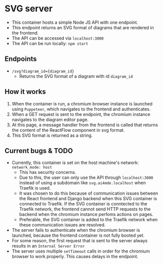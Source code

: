# SVG server

- This container hosts a simple Node JS API with one endpoint.
- This endpoint returns an SVG format of diagrams that are rendered in the frontend.
- The API can be accessed via `localhost:3000`
- The API can be run locally: `npm start`

## Endpoints
- `/svg?diagram_id={diagram_id}`
    - Returns the SVG format of a diagram with id `diagram_id`

## How it works
1. When the container is run, a chromium browser instance is launched using `Puppeteer`, which navigates to the frontend and authenticates.
2. When a GET request is sent to the endpoint, the chromium instance navigates to the diagram editor page.
3. At this page, a message handler from the frontend is called that returns the content of the ReactFlow component in svg format.
4. This SVG format is returned as a string.

## Current bugs & TODO
- Currently, this container is set on the host machine's network: `network_mode: host`
    - This has security concerns.
    - Due to this, the user can only use the API through `localhost:3000` instead of using a subdomain like `svg.ai4mde.localhost` when Traefik is used.
    - It was chosen to do this because of communication issues between the React frontend and Django backend when this SVG container is connected to Traefik. If the SVG container is conntected to the Traefik network, the frontend cannot send HTTP requests to the backend when the chromium instance perfoms actions on pages.
    - Preferable, the SVG container is added to the Traefik network when these communication issues are resolved.
- The server fails to authenticate when the chromium browser is launched, because the frontend container is not fully booted yet.
- For some reason, the first request that is sent to the server always results in an `Internal Server Error`
- The server uses multiple `setTimeout` calls in order for the chromium browser to work properly. This causes delays in the endpoint.
